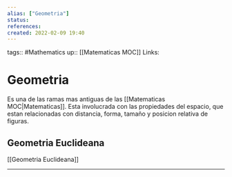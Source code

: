 ```yaml
---
alias: ["Geometria"]
status:
references:
created: 2022-02-09 19:40
---
```

tags:: #Mathematics 
up:: [[Matematicas MOC]]
Links: 
# Geometria
Es una de las ramas mas antiguas de las [[Matematicas MOC|Matematicas]]. Esta involucrada con las propiedades del espacio, que estan relacionadas con distancia, forma, tamaño y posicion relativa de figuras.

## Geometria Euclideana
[[Geometria Euclideana]]

---
